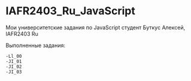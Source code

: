 # IAFR2403_Ru_JavaScript
Мои университетские задания по JavaScript
студент Буткус Алексей, IAFR2403 Ru

Выполненные задания:

    -Ll_00   
    -JI_01
    -JI_02
    -JI_03

